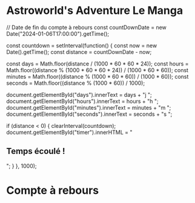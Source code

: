 # Astroworld's Adventure Le Manga
<!DOCTYPE html>
<html lang="fr">
<head>
  <meta charset="UTF-8">
  <title>Compte à rebours</title>
  <link rel="stylesheet" href="styles.css">
</head>
<body>
// Date de fin du compte à rebours
const countDownDate = new Date("2024-01-06T17:00:00").getTime();

const countdown = setInterval(function() {
  const now = new Date().getTime();
  const distance = countDownDate - now;

  const days = Math.floor(distance / (1000 * 60 * 60 * 24));
  const hours = Math.floor((distance % (1000 * 60 * 60 * 24)) / (1000 * 60 * 60));
  const minutes = Math.floor((distance % (1000 * 60 * 60)) / (1000 * 60));
  const seconds = Math.floor((distance % (1000 * 60)) / 1000);

  document.getElementById("days").innerText = days + "j ";
  document.getElementById("hours").innerText = hours + "h ";
  document.getElementById("minutes").innerText = minutes + "m ";
  document.getElementById("seconds").innerText = seconds + "s ";

  if (distance < 0) {
    clearInterval(countdown);
    document.getElementById("timer").innerHTML = "<h2>Temps écoulé !</h2>";
  }
}, 1000);

<div class="countdown">
  <h1>Compte à rebours</h1>
  <div id="timer">
    <span id="days"></span>
    <span id="hours"></span>
    <span id="minutes"></span>
    <span id="seconds"></span>
  </div>
</div>

<script src="script.js"></script>
</body>
</html>


